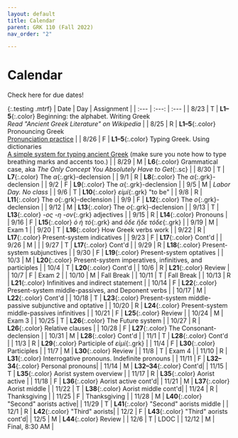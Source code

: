 ```yaml
---
layout: default
title: Calendar
parent: GRK 110 (Fall 2022)
nav_order: "2"

---
```

# Calendar

Check here for due dates!

{:.testing .mtrf}
| Date | Day | Assignment |
| :--- | :---: | :--- |
| 8/23 | T | **L1–5**{:.color} Beginning: the alphabet. Writing Greek<br>*Read "Ancient Greek Literature" on Wikipedia* |
| 8/25 | R | **L1–5**{:.color} Pronouncing Greek<br>[Pronunciation practice](http://atticgreek.org/pronunc/practiceUnit3.html) |
| 8/26 | F | **L1–5**{:.color} Typing Greek. Using dictionaries<br>[A simple system for typing ancient Greek](https://www.typegreek.com/alphabet.key/) (make sure you note how to type breathing marks and accents too.) |
| 8/29 | M | **L6**{:.color} Grammatical case, aka *The Only Concept You Absolutely Have to Get*{:.sc} |
| 8/30 | T | **L7**{:.color} The *α*{:.grk}-declension |
| 9/1 | R | **L8**{:.color} The *α*{:.grk}-declension |
| 9/2 | F | **L9**{:.color} The *α*{:.grk}-declension |
| 9/5 | M | *Labor Day. No class* |
| 9/6 | T | **L10**{:.color} *εἰμί*{:.grk} "to be" |
| 9/8 | R | **L11**{:.color} The *ο*{:.grk}-declension |
| 9/9 | F | **L12**{:.color} The *ο*{:.grk}-declension |
| 9/12 | M | **L13**{:.color} The *ο*{:.grk}-declension |
| 9/13 | T | **L13**{:.color} *-ος -η -ον*{:.grk} adjectives |
| 9/15 | R | **L14**{:.color} Pronouns |
| 9/16 | F | **L15**{:.color} *ὁ ἡ τό*{:.grk} and *ὅδε ἥδε τόδε*{:.grk} |
| 9/19 | M | Exam 1 |
| 9/20 | T | **L16**{:.color} How Greek verbs work |
| 9/22 | R | **L17**{:.color} Present-system indicatives |
| 9/23 | F | **L17**{:.color} Cont'd |
| 9/26 | M |  |
| 9/27 | T | **L17**{:.color} Cont'd |
| 9/29 | R | **L18**{:.color} Present-system subjunctives |
| 9/30 | F | **L19**{:.color} Present-system optatives |
| 10/3 | M | **L20**{:.color} Present-system imperatives, infinitives, and participles |
| 10/4 | T | **L20**{:.color} Cont'd |
| 10/6 | R | **L21**{:.color} Review |
| 10/7 | F | Exam 2 |
| 10/10 | M | Fall Break |
| 10/11 | T | Fall Break |
| 10/13 | R | **L21**{:.color} Infinitives and indirect statement |
| 10/14 | F | **L22**{:.color} Present-system middle-passives, and Deponent verbs |
| 10/17 | M | **L22**{:.color} Cont'd |
| 10/18 | T | **L23**{:.color} Present-system middle-passive subjunctive and optative |
| 10/20 | R | **L24**{:.color} Present-system middle-passives infinitives |
| 10/21 | F | **L25**{:.color} Review |
| 10/24 | M | Exam 3 |
| 10/25 | T | **L26**{:.color} The Future system |
| 10/27 | R | **L26**{:.color} Relative clauses |
| 10/28 | F | **L27**{:.color} The Consonant-declension |
| 10/31 | M | **L28**{:.color} Cont'd |
| 11/1 | T | **L28**{:.color} Cont'd |
| 11/3 | R | **L29**{:.color} Participle of *εἰμί*{:.grk} |
| 11/4 | F | **L30**{:.color} Participles |
| 11/7 | M | **L30**{:.color} Review |
| 11/8 | T | Exam 4 |
| 11/10 | R | **L31**{:.color} Interrogative pronouns. Indefinite pronouns |
| 11/11 | F | **L32–34**{:.color} Personal pronouns|
| 11/14 | M | **L32–34**{:.color} Cont'd|
| 11/15 | T | **L35**{:.color} Aorist system overview |
| 11/17 | R | **L35**{:.color} Aorist active |
| 11/18 | F | **L36**{:.color} Aorist active cont'd|
| 11/21 | M | **L37**{:.color} Aorist middle |
| 11/22 | T | **L38**{:.color} Aorist middle cont'd|
| 11/24 | R | Thanksgiving |
| 11/25 | F | Thanksgiving |
| 11/28 | M | **L40**{:.color} "Second" aorists active|
| 11/29 | T | **L41**{:.color} "Second" aorists middle |
| 12/1 | R | **L42**{:.color} "Third" aorists|
| 12/2 | F | **L43**{:.color} "Third" aorists cont'd|
| 12/5 | M | **L44**{:.color} Review |
| 12/6 | T | LDOC |
| 12/12 | M | Final, 8:30 AM |